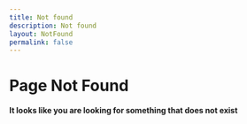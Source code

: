 ```yaml
---
title: Not found
description: Not found
layout: NotFound
permalink: false
---
```


# Page Not Found

**It looks like you are looking for something that does not exist**

